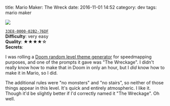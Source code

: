 title: Mario Maker: The Wreck
date: 2016-11-01 14:52
category: dev
tags: mario maker

<div class="prose-full-illustration">
<img src="/dev/media/mario-maker/the-wreck.jpg">
</div>

[`33E8-0000-02B2-76DF`](https://supermariomakerbookmark.nintendo.net/courses/33E8-0000-02B2-76DF)  
**Difficulty**: very easy  
**Quality**: ★★★★☆  
**Secrets**:

I was rolling a [Doom random level theme generator](http://www.jmickle.com/genrerator/maptheme.html) for speedmapping purposes, and one of the prompts it gave was "The Wreckage".  I didn't really know how to make that in Doom in only an hour, but I _did_ know how to make it in Mario, so I did.

The additional rules were "no monsters" and "no stairs", so neither of those things appear in this level.  It's quick and entirely atmospheric.  I like it.  Though it'd be slightly better if I'd correctly named it "The Wreckage".  Oh well.
